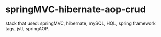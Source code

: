 # springMVC-hibernate-aop-crud

stack that used:
springMVC, hibernate, mySQL,
HQL, spring framework tags, jstl, springAOP.
